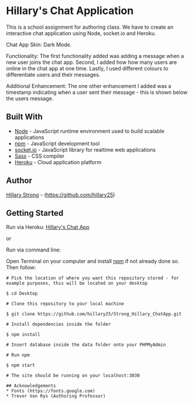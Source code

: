 # Hillary's Chat Application
This is a school assignment for authoring class. We have to create an interactive chat application using Node, socket.io and Heroku.

Chat App Skin: Dark Mode.

Functionality: The first functionality added was adding a message when a new user joins the chat app. Second, I added how how many users are online in the chat app at one time. Lastly, I used different colours to differentiate users and their messages.

Additional Enhancement: The one other enhancement I added was a timestamp indicating when a user sent their message - this is shown below the users message.

## Built With
* [Node](https://nodejs.org/en/) - JavaScript runtime environment used to build scalable applications
* [npm](https://www.npmjs.com) - JavaScript development tool
* [socket.io](https://socket.io/) - JavaScript library for realtime web applications
* [Sass](https://sass-lang.com) - CSS compiler
* [Heroku](https://www.heroku.com) - Cloud application platform

## Author
[Hillary Strong](hillary-strong.com) - (https://github.com/hillary25)

## Getting Started
Run via Heroku: [Hillary's Chat App](https://stronghillarychatapp.herokuapp.com/)

or

Run via command line:

Open Terminal on your computer and install [npm](https://www.npmjs.com/get-npm "npm") if not already done so. Then follow:

```
# Pick the location of where you want this repository stored - for example purposes, this will be located on your desktop

$ cd Desktop

# Clone this repository to your local machine

$ git clone https://github.com/hillary25/Strong_Hillary_ChatApp.git

# Install dependencies inside the folder

$ npm install

# Insert database inside the data folder onto your PHPMyAdmin

# Run npm

$ npm start

# The site should be running on your localhost:3030

## Acknowledgements
* Fonts (https://fonts.google.com)
* Trevor Van Rys (Authoring Professor)